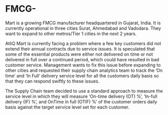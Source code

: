 # FMCG-

Mart is a growing FMCG manufacturer headquartered in Gujarat, India. It is currently operational in three cities Surat, Ahmedabad and Vadodara. 
They want to expand to other metros/Tier 1 cities in the next 2 years.

AtliQ Mart is currently facing a problem where a few key customers did not extend their annual contracts due to service issues.
It is speculated that some of the essential products were either not delivered on time or not delivered in full over a continued period,
which could have resulted in bad customer service. Management wants to fix this issue before expanding to other cities and requested their 
supply chain analytics team to track the ’On time’ and ‘In Full’ delivery service level for all the customers daily basis so that they can respond swiftly 
to these issues.

The Supply Chain team decided to use a standard approach to measure the service level in which they will measure ‘On-time delivery (OT) %’, 
‘In-full delivery (IF) %’, and OnTime in full (OTIF) %’ of the customer orders daily basis against the target service level set for each customer.
